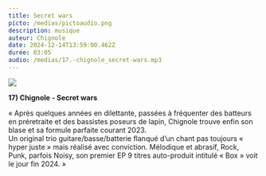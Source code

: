 ```yaml
---
title: Secret wars
picto: /medias/pictoaudio.png
description: musique
auteur: Chignole
date: 2024-12-14T13:59:00.462Z
durée: 03:05
audio: /medias/17.-chignole_secret-wars.mp3
---
```

![](/medias/chignole_compil.png)

**17) Chignole - Secret wars** 

« Après quelques années en dilettante, passées à fréquenter des batteurs en préretraite et des bassistes poseurs de lapin, Chignole trouve enfin son blase et sa formule parfaite courant 2023. \
Un original trio guitare/basse/batterie flanqué d’un chant pas toujours « hyper juste » mais réalisé avec conviction. Mélodique et abrasif, Rock, Punk, parfois Noisy, son premier EP 9 titres auto-produit intitulé « Box » voit le jour fin 2024. »